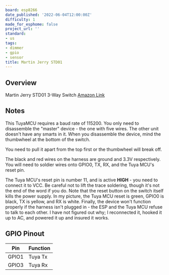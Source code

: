 ```yaml
---
board: esp8266
date_published: '2022-06-04T12:00:00Z'
difficulty: 1
made_for_esphome: false
project_url: ''
standard:
- us
tags:
- dimmer
- gpio
- sensor
title: Martin Jerry STD01
---
```


## Overview

Martin Jerry STD01 3-Way Switch
[Amazon Link](https://amzn.to/3Mik8su)

## Notes

This TuyaMCU requires a baud rate of 115200.
You only need to disassemble the "master" device - the one with five wires.  The other unit doesn't have any smarts in it.  When you disassemble the device, mind the thumbwheel at the bottom of the switch.

You need to pull it apart from the top first or the thumbwheel will break off.

The black and red wires on the harness are ground and 3.3V respectively.
You will need to soldier wires onto GPIO0, TX, RX, and the Tuya MCU's reset pin.

The Tuya MCU's reset pin is number 11, and is active **HIGH** - you need to connect it to VCC.  Be careful not to lift the trace soldering, though it's not the end of the word if you do.
Note that the reset button on the switch itself kills the power supply.  In my picture, the Tuya MCU reset is green, GPIO0 is black, TX is yellow, and RX is white.
Finally, the device won't function properly if the harness isn't plugged in - the ESP and the Tuya MCU refuse to talk to each other.  I have not figured out why; I reconnected it, hooked it up to AC, and powered it up and insured it works.

## GPIO Pinout

| Pin   | Function |
| ----- | -------- |
| GPIO1 | Tuya Tx  |
| GPIO3 | Tuya Rx  |